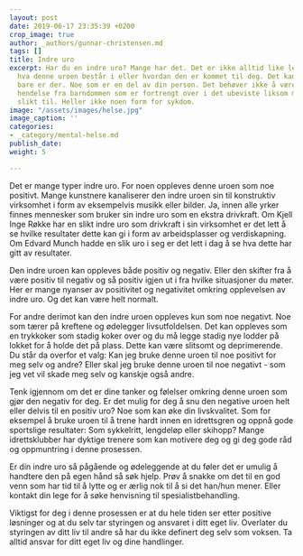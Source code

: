 ```yaml
---
layout: post
date: 2019-06-17 23:35:39 +0200
crop_image: true
author: _authors/gunnar-christensen.md
tags: []
title: Indre uro
excerpt: Har du en indre uro? Mange har det. Det er ikke alltid like lett å forstå
  hva denne uroen består i eller hvordan den er kommet til deg. Det kan være noe som
  bare er der. Noe som er en del av din person. Det behøver ikke å være en dramatisk
  hendelse fra barndommen som er fortrengt over i det ubeviste liksom mange psykologiserer
  slikt til. Heller ikke noen form for sykdom.
image: "/assets/images/helse.jpg"
image_caption: ''
categories:
- _category/mental-helse.md
publish_date: 
weight: 5

---
```


Det er mange typer indre uro. For noen oppleves denne uroen som noe positivt. Mange kunstnere kanaliserer den indre uroen sin til konstruktiv virksomhet i form av eksempelvis musikk eller bilder. Ja, innen alle yrker finnes mennesker som bruker sin indre uro som en ekstra drivkraft. Om Kjell Inge Røkke har en slikt indre uro som drivkraft i sin virksomhet er det lett å se hvilke resultater dette kan gi i form av arbeidsplasser og verdiskapning. Om Edvard Munch hadde en slik uro i seg er det lett i dag å se hva dette har gitt av resultater.

Den indre uroen kan oppleves både positiv og negativ. Eller den skifter fra å være positiv til negativ og så positiv igjen ut i fra hvilke situasjoner du møter. Her er mange nyanser av positivitet og negativitet omkring opplevelsen av indre uro. Og det kan være helt normalt.

For andre derimot kan den indre uroen oppleves kun som noe negativt. Noe som tærer på kreftene og ødelegger livsutfoldelsen. Det kan oppleves som en trykkoker som stadig koker over og du må legge stadig nye lodder på lokket for å holde det på plass. Dette kan være slitsomt og deprimerende. Du står da overfor et valg: Kan jeg bruke denne uroen til noe positivt for meg selv og andre? Eller skal jeg bruke denne uroen til noe negativt - som jeg vet vil skade meg selv og kanskje også andre.

Tenk igjennom om det er dine tanker og følelser omkring denne uroen som gjør den negativ for deg. Er det mulig for deg å snu den negative uroen helt eller delvis til en positiv uro? Noe som kan øke din livskvalitet. Som for eksempel å bruke uroen til å trene hardt innen en idrettsgren og oppnå gode sportslige resultater: Som sykkelritt, lengdeløp eller skihopp? Mange idrettsklubber har dyktige trenere som kan motivere deg og gi deg gode råd og oppmuntring i denne prosessen.

Er din indre uro så pågående og ødeleggende at du føler det er umulig å handtere den på egen hånd så søk hjelp. Prøv å snakke om det til en god venn som har tid til å lytte og er ærlig nok til å si det han/hun mener. Eller kontakt din lege for å søke henvisning til spesialistbehandling.

Viktigst for deg i denne prosessen er at du hele tiden ser etter positive løsninger og at du selv tar styringen og ansvaret i ditt eget liv. Overlater du styringen av ditt liv til andre så har du ikke definert deg selv som voksen. Ta alltid ansvar for ditt eget liv og dine handlinger.